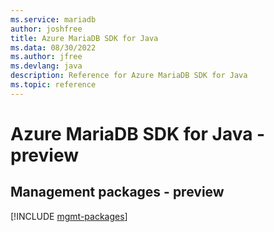 ```yaml
---
ms.service: mariadb
author: joshfree
title: Azure MariaDB SDK for Java
ms.data: 08/30/2022
ms.author: jfree
ms.devlang: java
description: Reference for Azure MariaDB SDK for Java
ms.topic: reference
---
```

# Azure MariaDB SDK for Java - preview

## Management packages - preview
[!INCLUDE [mgmt-packages](mariadb-mgmt-index.md)]